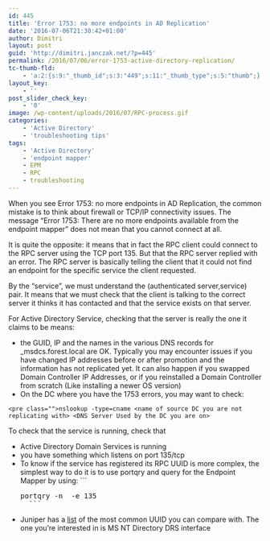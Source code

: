 ```yaml
---
id: 445
title: 'Error 1753: no more endpoints in AD Replication'
date: '2016-07-06T21:30:42+01:00'
author: Dimitri
layout: post
guid: 'http://dimitri.janczak.net/?p=445'
permalink: /2016/07/06/error-1753-active-directory-replication/
tc-thumb-fld:
    - 'a:2:{s:9:"_thumb_id";s:3:"449";s:11:"_thumb_type";s:5:"thumb";}'
layout_key:
    - ''
post_slider_check_key:
    - '0'
image: /wp-content/uploads/2016/07/RPC-process.gif
categories:
    - 'Active Directory'
    - 'troubleshooting tips'
tags:
    - 'Active Directory'
    - 'endpoint mapper'
    - EPM
    - RPC
    - troubleshooting
---
```


When you see Error 1753: no more endpoints in AD Replication, the common mistake is to think about firewall or TCP/IP connectivity issues. The message “Error 1753: There are no more endpoints available from the endpoint mapper” does not mean that you cannot connect at all.

It is quite the opposite: it means that in fact the RPC client could connect to the RPC server using the TCP port 135. But that the RPC server replied with an error. The RPC server is basically telling the client that it could not find an endpoint for the specific service the client requested.

By the “service”, we must understand the (authenticated server,service) pair. It means that we must check that the client is talking to the correct server it thinks it has contacted and that the service exists on that server.

For Active Directory Service, checking that the server is really the one it claims to be means:

- the GUID, IP and the names in the various DNS records for \_msdcs.forest.local are OK. Typically you may encounter issues if you have changed IP addresses before or after promotion and the information has not replicated yet. It can also happen if you swapped Domain Controller IP Addresses, or if you reinstalled a Domain Controller from scratch (Like installing a newer OS version)
- On the DC where you have the 1753 errors, you may want to check:

```
<pre class="">nslookup -type=cname <name of source DC you are not replicating with> <DNS Server Used by the DC you are on>
```

To check that the service is running, check that

- Active Directory Domain Services is running
- you have something which listens on port 135/tcp
- To know if the service has registered its RPC UUID is more complex, the simplest way to do it is to use portqry and query for the Endpoint Mapper by using: ```
    <pre class="">portqry -n <targetIP> -e 135
    ```
- Juniper has a [list](http://kb.juniper.net/InfoCenter/index?page=content&id=KB12057) of the most common UUID you can compare with. The one you’re interested in is MS NT Directory DRS interface
